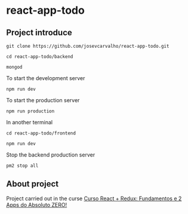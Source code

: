 # react-app-todo
## Project introduce

```
git clone https://github.com/josevcarvalho/react-app-todo.git  

cd react-app-todo/backend

mongod
```

To start the development server

```
npm run dev 
```

To start the production server

```
npm run production
```

In another terminal

```
cd react-app-todo/frontend

npm run dev
```

Stop the backend production server

```
pm2 stop all
```
## About project

Project carried out in the curse [Curso React + Redux: Fundamentos e 2 Apps do Absoluto ZERO!](https://www.udemy.com/course/react-redux-pt/)
